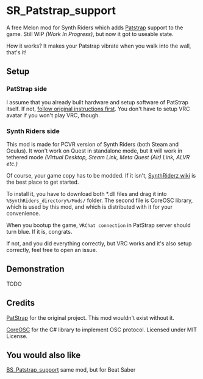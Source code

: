 # SR_Patstrap_support
A free Melon mod for Synth Riders which adds [Patstrap](https://github.com/danielfvm/Patstrap) support to the game. Still WIP *(Work In Progress)*, but now it got to useable state.

How it works? It makes your Patstrap vibrate when you walk into the wall, that's it!

## Setup

### PatStrap side
I assume that you already built hardware and setup software of PatStrap itself. If not, [follow original instructions first](https://github.com/danielfvm/Patstrap?tab=readme-ov-file#hardware). You don't have to setup VRC avatar if you won't play VRC, though.

### Synth Riders side
This mod is made for PCVR version of Synth Riders (both Steam and Oculus). It won't work on Quest in standalone mode, but it will work in tethered mode *(Virtual Desktop, Steam Link, Meta Quest (Air) Link, ALVR etc.)*

Of course, your game copy has to be modded. If it isn't, [SynthRiderz wiki](https://wiki.synthriderz.com/en/guides/installing-mods) is the best place to get started.

To install it, you have to download both *.dll files and drag it into `%SynthRiders_directory%/Mods/` folder. The second file is CoreOSC library, which is used by this mod, and which is distributed with it for your convenience.

When you bootup the game, `VRChat connection` in PatStrap server should turn blue. If it is, congrats.

If not, and you did everything correctly, but VRC works and it's also setup correctly, feel free to open an issue.

## Demonstration

TODO

## Credits

[PatStrap](https://github.com/danielfvm/Patstrap) for the original project. This mod wouldn't exist without it.

[CoreOSC](https://github.com/dastevens/CoreOSC) for the C# library to implement OSC protocol. Licensed under MIT License.

## You would also like

[BS_Patstrap_support](https://github.com/tapafon/BS_Patstrap_support) same mod, but for Beat Saber